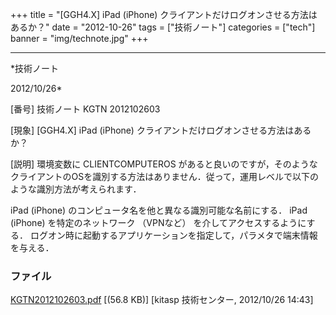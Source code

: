﻿+++
title = "[GGH4.X] iPad (iPhone) クライアントだけログオンさせる方法はあるか？"
date = "2012-10-26"
tags = ["技術ノート"]
categories = ["tech"]
banner = "img/technote.jpg"
+++

-----------------------------------------------------------------------------------------------------------------------------

*技術ノート

2012/10/26*


[番号]
技術ノート KGTN 2012102603

[現象]
[GGH4.X] iPad (iPhone) クライアントだけログオンさせる方法はあるか？

[説明]
環境変数に CLIENTCOMPUTEROS
があると良いのですが，そのようなクライアントのOSを識別する方法はありません．従って，運用レベルで以下のような識別方法が考えられます．

iPad (iPhone) のコンピュータ名を他と異なる識別可能な名前にする．
iPad (iPhone) を特定のネットワーク （VPNなど）
を介してアクセスするようにする．
ログオン時に起動するアプリケーションを指定して，パラメタで端末情報を与える．


### ファイル

 
 


[KGTN2012102603.pdf](http://techreport.kitasp.net/attachments/download/1057/KGTN2012102603.pdf)
 [(56.8 KB)] [kitasp 技術センター, 2012/10/26
14:43]


 


 

